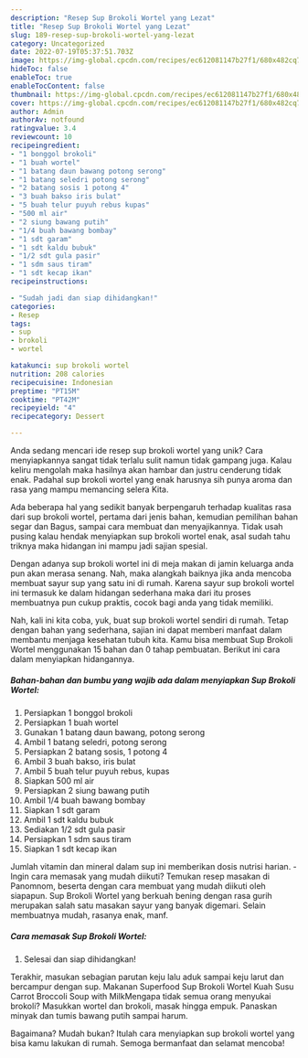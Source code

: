 ```yaml
---
description: "Resep Sup Brokoli Wortel yang Lezat"
title: "Resep Sup Brokoli Wortel yang Lezat"
slug: 189-resep-sup-brokoli-wortel-yang-lezat
category: Uncategorized
date: 2022-07-19T05:37:51.703Z
image: https://img-global.cpcdn.com/recipes/ec612081147b27f1/680x482cq70/sup-brokoli-wortel-foto-resep-utama.jpg
hideToc: false
enableToc: true
enableTocContent: false
thumbnail: https://img-global.cpcdn.com/recipes/ec612081147b27f1/680x482cq70/sup-brokoli-wortel-foto-resep-utama.jpg
cover: https://img-global.cpcdn.com/recipes/ec612081147b27f1/680x482cq70/sup-brokoli-wortel-foto-resep-utama.jpg
author: Admin
authorAv: notfound
ratingvalue: 3.4
reviewcount: 10
recipeingredient:
- "1 bonggol brokoli"
- "1 buah wortel"
- "1 batang daun bawang potong serong"
- "1 batang seledri potong serong"
- "2 batang sosis 1 potong 4"
- "3 buah bakso iris bulat"
- "5 buah telur puyuh rebus kupas"
- "500 ml air"
- "2 siung bawang putih"
- "1/4 buah bawang bombay"
- "1 sdt garam"
- "1 sdt kaldu bubuk"
- "1/2 sdt gula pasir"
- "1 sdm saus tiram"
- "1 sdt kecap ikan"
recipeinstructions:

- "Sudah jadi dan siap dihidangkan!"
categories:
- Resep
tags:
- sup
- brokoli
- wortel

katakunci: sup brokoli wortel 
nutrition: 208 calories
recipecuisine: Indonesian
preptime: "PT15M"
cooktime: "PT42M"
recipeyield: "4"
recipecategory: Dessert

---
```





Anda sedang mencari ide resep sup brokoli wortel yang unik? Cara menyiapkannya sangat tidak terlalu sulit namun tidak gampang juga. Kalau keliru mengolah maka hasilnya akan hambar dan justru cenderung tidak enak. Padahal sup brokoli wortel yang enak harusnya sih punya aroma dan rasa yang mampu memancing selera Kita.





Ada beberapa hal yang sedikit banyak berpengaruh terhadap kualitas rasa dari sup brokoli wortel, pertama dari jenis bahan, kemudian pemilihan bahan segar dan Bagus, sampai cara membuat dan menyajikannya. Tidak usah pusing kalau hendak menyiapkan sup brokoli wortel enak,      asal sudah tahu triknya maka hidangan ini mampu jadi sajian spesial.














Dengan adanya sup brokoli wortel ini di meja makan di jamin keluarga anda pun akan merasa senang. Nah, maka alangkah baiknya jika anda mencoba membuat sayur sup yang satu ini di rumah. Karena sayur sup brokoli wortel ini termasuk ke dalam hidangan sederhana maka dari itu proses membuatnya pun cukup praktis, cocok bagi anda yang tidak memiliki.






Nah, kali ini kita coba, yuk, buat sup brokoli wortel sendiri di rumah. Tetap dengan bahan yang sederhana, sajian ini dapat memberi manfaat dalam membantu menjaga kesehatan tubuh kita. Kamu bisa membuat Sup Brokoli Wortel menggunakan 15 bahan dan 0 tahap pembuatan. Berikut ini cara dalam menyiapkan hidangannya.

<!--inarticleads1-->

##### Bahan-bahan dan bumbu yang wajib ada dalam menyiapkan Sup Brokoli Wortel:

1. Persiapkan 1 bonggol brokoli
1. Persiapkan 1 buah wortel
1. Gunakan 1 batang daun bawang, potong serong
1. Ambil 1 batang seledri, potong serong
1. Persiapkan 2 batang sosis, 1 potong 4
1. Ambil 3 buah bakso, iris bulat
1. Ambil 5 buah telur puyuh rebus, kupas
1. Siapkan 500 ml air
1. Persiapkan 2 siung bawang putih
1. Ambil 1/4 buah bawang bombay
1. Siapkan 1 sdt garam
1. Ambil 1 sdt kaldu bubuk
1. Sediakan 1/2 sdt gula pasir
1. Persiapkan 1 sdm saus tiram
1. Siapkan 1 sdt kecap ikan


Jumlah vitamin dan mineral dalam sup ini memberikan dosis nutrisi harian. - Ingin cara memasak yang mudah diikuti? Temukan resep masakan di Panomnom, beserta dengan cara membuat yang mudah diikuti oleh siapapun. Sup Brokoli Wortel yang berkuah bening dengan rasa gurih merupakan salah satu masakan sayur yang banyak digemari. Selain membuatnya mudah, rasanya enak, manf. 

<!--inarticleads2-->

##### Cara memasak Sup Brokoli Wortel:


1. Selesai dan siap dihidangkan!

Terakhir, masukan sebagian parutan keju lalu aduk sampai keju larut dan bercampur dengan sup. Makanan Superfood Sup Brokoli Wortel Kuah Susu Carrot Broccoli Soup with MilkMengapa tidak semua orang menyukai brokoli? Masukkan wortel dan brokoli, masak hingga empuk. Panaskan minyak dan tumis bawang putih sampai harum. 

Bagaimana? Mudah bukan? Itulah cara menyiapkan sup brokoli wortel yang bisa kamu lakukan di rumah. Semoga bermanfaat dan selamat mencoba!
